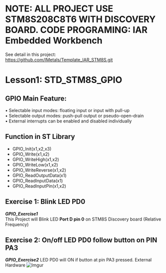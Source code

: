 # NOTE: ALL PROJECT USE STM8S208C8T6 WITH DISCOVERY BOARD. CODE PROGRAMING: IAR Embedded Workbench
See detail in this project: https://github.com/IMetals/Template_IAR_STM8S.git
# Lesson1: STD_STM8S_GPIO
## GPIO Main Feature:
• Selectable input modes: floating input or input with pull-up  
• Selectable output modes: push-pull output or pseudo-open-drain  
• External interrupts can be enabled and disabled individually  
## Function in ST Library
- GPIO_Init(x1,x2,x3)
- GPIO_Write(x1,x2)
- GPIO_WriteHigh(x1,x2)
- GPIO_WriteLow(x1,x2)
- GPIO_WriteReverse(x1,x2)
- GPIO_ReadOutputData(x1)
- GPIO_ReadInputData(x1)
- GPIO_ReadInputPin(x1,x2)

## Exercise 1: Blink LED PD0
***GPIO_Exercise1***  
This Project will Blink LED **Port D pin 0** on STM8S Discovery board (Relative Frequency) 

## Exercise 2: On/off LED PD0 follow button on PIN PA3
***GPIO_Exercise2***
LED PD0 will ON if button at pin PA3 pressed.
External Hardware
![Imgur](https://imgur.com/r4h78al.png)
